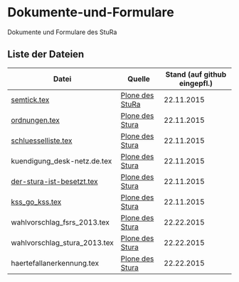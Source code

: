 # Dokumente-und-Formulare
Dokumente und Formulare des StuRa

## Liste der Dateien

Datei | Quelle | Stand (auf github eingepfl.)
----- | ------ | -----
[semtick.tex](semtick.tex) | [Plone des StuRa](http://www.stura.htw-dresden.de/stura/ref/verwaltung/ticket/antrag/tex-datei-fuer-den-antrag-zum-studentenjahresticket/view) | 22.11.2015
[ordnungen.tex](ordnungen.tex) | [Plone des Stura](http://www.stura.htw-dresden.de/stura/ref/oea/cd/cd/ordnungen/latex/ordnungen.tex/view) | 22.11.2015
[schluesselliste.tex](schluesselliste.tex) | [Plone des Stura](http://www.stura.htw-dresden.de/stura/ref/verwaltung/raeume/schluesselliste/schluesselliste.tex/view) | 22.11.2015
kuendigung_desk-netz.de.tex[]() | [Plone des Stura](http://www.stura.htw-dresden.de/stura/ref/verwaltung/web/domains/desk-netz.de/kuendigung/kuendigung_desk-netz.de.tex/view) | 22.11.2015
[der-stura-ist-besetzt.tex](der-stura-ist-besetzt.tex) | [Plone des Stura](http://www.stura.htw-dresden.de/stura/ref/oea/cd/cd/schilder/der-stura-ist-besetzt/der-stura-ist-besetzt-2015/der-stura-ist-besetzt.tex/view) | 22.11.2015
[kss_go_kss.tex](kss_go_kss.tex) | [Plone des Stura](http://www.stura.htw-dresden.de/members/PaulRiegel/erarbeitungen-zu-ordnungen/ordnungen-der-konferenz-saechischer-studierendenschaften/formvorlagen/latex/kss_go_kss.tex/view) | 22.11.2015
wahlvorschlag_fsrs_2013.tex[]() | [Plone des Stura](http://www.stura.htw-dresden.de/weitere/wahlen/wahlen-2013-2014/formulare/latex-vorlage-wahlvorschlag-fsr-2013/view) | 22.22.2015
wahlvorschlag_stura_2013.tex[]() | [Plone des Stura](http://www.stura.htw-dresden.de/weitere/wahlen/wahlen-2013-2014/formulare/latex-vorlage-wahlvorschlag-stura-2013/view) | 22.22.2015
haertefallanerkennung.tex[]() | [Plone des Stura](http://www.stura.htw-dresden.de/weitere/ausschuesse/hfa/antrag-als-haertefall-zum-semesterbeitrag/vorlage-zum-antrag-auf-haertefallanerkennung/view) | 22.22.2015
